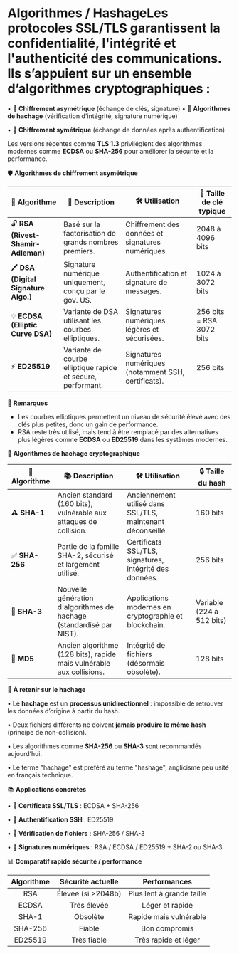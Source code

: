 # Algorithmes / HashageLes protocoles **SSL/TLS** garantissent la confidentialité, l'intégrité et l'authenticité des communications. Ils s’appuient sur un ensemble d’algorithmes cryptographiques :

• 🔑 **Chiffrement asymétrique** (échange de clés, signature) • 🧮 **Algorithmes de hachage** (vérification d'intégrité, signature numérique)

• 🔁 **Chiffrement symétrique** (échange de données après authentification)

Les versions récentes comme **TLS 1.3** privilégient des algorithmes modernes comme **ECDSA** ou **SHA-256** pour améliorer la sécurité et la performance.



🛡️ **Algorithmes de chiffrement asymétrique**

| **🔢 Algorithme** | **📝 Description** | **🛠️ Utilisation** | **🔐 Taille de clé typique** |
|----|----|----|----|
| 🔓 **RSA (Rivest-Shamir-Adleman)** | Basé sur la factorisation de grands nombres premiers. | Chiffrement des données et signatures numériques. | 2048 à 4096 bits |
| 🖊️ **DSA (Digital Signature Algo.)** | Signature numérique uniquement, conçu par le gov. US. | Authentification et signature de messages. | 1024 à 3072 bits |
| 💡 **ECDSA (Elliptic Curve DSA)** | Variante de DSA utilisant les courbes elliptiques. | Signatures numériques légères et sécurisées. | 256 bits = RSA 3072 bits |
| ⚡ **ED25519** | Variante de courbe elliptique rapide et sécure, performant. | Signatures numériques (notamment SSH, certificats). | 256 bits |

🔁 **Remarques**

- Les courbes elliptiques permettent un niveau de sécurité élevé avec des clés plus petites, donc un gain de performance.
- RSA reste très utilisé, mais tend à être remplacé par des alternatives plus légères comme **ECDSA** ou **ED25519** dans les systèmes modernes.



🧬 **Algorithmes de hachage cryptographique**

| **🧪 Algorithme** | **📚 Description** | **🛠️ Utilisation** | **🔒 Taille du hash** |
|----|----|----|----|
| ⚠️ **SHA-1** | Ancien standard (160 bits), vulnérable aux attaques de collision. | Anciennement utilisé dans SSL/TLS, maintenant déconseillé. | 160 bits |
| ✅ **SHA-256** | Partie de la famille SHA-2, sécurisé et largement utilisé. | Certificats SSL/TLS, signatures, intégrité des données. | 256 bits |
| 🔐 **SHA-3** | Nouvelle génération d'algorithmes de hachage (standardisé par NIST). | Applications modernes en cryptographie et blockchain. | Variable (224 à 512 bits) |
| 🚫 **MD5** | Ancien algorithme (128 bits), rapide mais vulnérable aux collisions. | Intégrité de fichiers (désormais obsolète). | 128 bits |

📌 **À retenir sur le hachage**

• Le **hachage** est un **processus unidirectionnel** : impossible de retrouver les données d’origine à partir du hash.

• Deux fichiers différents ne doivent **jamais produire le même hash** (principe de non-collision).

• Les algorithmes comme **SHA-256** ou **SHA-3** sont recommandés aujourd’hui.

• Le terme "hachage" est préféré au terme "hashage", anglicisme peu usité en français technique.



📚 **Applications concrètes**

• 🔐 **Certificats SSL/TLS** : ECDSA + SHA-256

• 🔑 **Authentification SSH** : ED25519

• 📁 **Vérification de fichiers** : SHA-256 / SHA-3

• 🧾 **Signatures numériques** : RSA / ECDSA / ED25519 + SHA-2 ou SHA-3

📊 **Comparatif rapide sécurité / performance**

| **Algorithme** | **Sécurité actuelle** |     **Performances**      |
|:--------------:|:---------------------:|:-------------------------:|
|      RSA       |  Élevée (si >2048b)  | Plus lent à grande taille |
|     ECDSA      |      Très élevée      |      Léger et rapide      |
|     SHA-1      |       Obsolète        |  Rapide mais vulnérable   |
|    SHA-256     |        Fiable         |       Bon compromis       |
|    ED25519     |      Très fiable      |   Très rapide et léger    |
